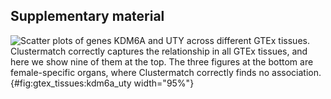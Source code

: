 ## Supplementary material

<!-- ![
**Predicted interactions between *SDS* and *IFNG* in natural killer cells.**
Nodes represent genes and edges are the probability that the gene pair is part of the same biological process in natural killer (NK) cells.
`SAY SOMETHING ABOUT WEIGHTS`{.red}
This analysis can be performed online using HumanBase [@url:https://hb.flatironinstitute.org/gene/10993+3458].
](images/coefs_comp/gtex_whole_blood/GIANT-IFNG_vs_SDS-natural_killer_cells.svg "Interaction between SDS and IFNG"){#fig:inter:sds_ifng width="60%"} -->


<!-- ![
**Predicted interactions between *JUN* and *APOC1* in mononuclear phagocytes.**
Nodes represent genes and edges are the probability that the gene pair is part of the same biological process in mononuclear phagocytes.
`SAY SOMETHING ABOUT WEIGHTS`{.red}
This analysis can be performed online using HumanBase [@url:https://hb.flatironinstitute.org/gene/3725+341].
](images/coefs_comp/gtex_whole_blood/GIANT-JUN_vs_APOC1-mononuclear_phagocyte.svg "Interaction between JUN and APOC1"){#fig:inter:jun_apoc1 width="60%"} -->


<!-- ![
**Predicted interactions between *ZDHHC12* and *CCL18* in macrophages.**
Nodes represent genes and edges are the probability that the gene pair is part of the same biological process in macrophages.
`SAY SOMETHING ABOUT WEIGHTS`{.red}
This analysis can be performed online using HumanBase [@url:https://hb.flatironinstitute.org/gene/6362+84885].
](images/coefs_comp/gtex_whole_blood/GIANT-ZDHHC12_vs_CCL18-macrophage.svg "Interaction between ZDHHC12 and CCL18"){#fig:inter:zdhhc12_ccl18 width="60%"} -->


<!-- ![
**Predicted interactions between *RASSF2* and *CYTIP* in white blood cells (leukocytes).**
Nodes represent genes and edges are the probability that the gene pair is part of the same biological process in leukocytes.
`SAY SOMETHING ABOUT WEIGHTS`{.red}
This analysis can be performed online using HumanBase [@url:https://hb.flatironinstitute.org/gene/9770+9595].
](images/coefs_comp/gtex_whole_blood/GIANT-CYTIP_vs_RASSF2-leukocyte.png "Interaction between RASSF2 and CYTIP"){#fig:inter:rassf2_cytip width="60%"} -->


<!-- ![
**Predicted interactions between *MYOZ1* and *TNNI2* in skeletal muscle.**
Nodes represent genes and edges are the probability that the gene pair is part of the same biological process in skeletal muscle.
`SAY SOMETHING ABOUT WEIGHTS`{.red}
This analysis can be performed online using HumanBase [@url:https://hb.flatironinstitute.org/gene/58529+7136].
](images/coefs_comp/gtex_whole_blood/GIANT-MYOZ1_vs_TNNI2-skeletal_muscle.png "Interaction between MYOZ1 and TNNI2"){#fig:inter:myoz1_tnni2 width="60%"} -->


<!-- ![
**Predicted interactions between *PYGM* and *TPM2* in skeletal muscle.**
Nodes represent genes and edges are the probability that the gene pair is part of the same biological process in skeletal muscle.
This analysis can be performed online using HumanBase [@url:https://hb.flatironinstitute.org/gene/5837+7169].
](images/coefs_comp/gtex_whole_blood/GIANT-PYGM_vs_TPM2-skeletal_muscle.png "Interaction between PYGM and TPM2"){#fig:inter:pygm_tpm2 width="60%"} -->


![
**Scatter plots of genes *KDM6A* and *UTY* across different GTEx tissues.**
Clustermatch correctly captures the relationship in all GTEx tissues, and here we show nine of them at the top.
The three figures at the bottom are female-specific organs, where Clustermatch correctly finds no association.
](images/coefs_comp/kdm6a_vs_uty/gtex-KDM6A_vs_UTY.svg "KDM6A and UTY across different GTEx tissues"){#fig:gtex_tissues:kdm6a_uty width="95%"}
